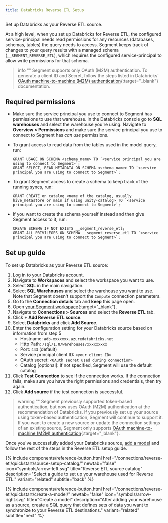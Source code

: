 ```yaml
---
title: Databricks Reverse ETL Setup
---
```


Set up Databricks as your Reverse ETL source. 

At a high level, when you set up Databricks for Reverse ETL, the configured service-principal needs read permissions for any resources (databases, schemas, tables) the query needs to access. Segment keeps track of changes to your query results with a managed schema (`__SEGMENT_REVERSE_ETL`), which requires the configured service-principal to allow write permissions for that schema.

> info ""
> Segment supports only OAuth (M2M) authentication. To generate a client ID and Secret, follow the steps listed in Databricks' [OAuth machine-to-machine (M2M) authentication](https://docs.databricks.com/en/dev-tools/auth/oauth-m2m.html){:target="_blank"} documentation.


## Required permissions
* Make sure the service principal you use to connect to Segment has permissions to use that warehouse. In the Databricks console go to **SQL warehouses** and select the warehouse you're using. Navigate to **Overview > Permissions** and make sure the service principal you use to connect to Segment has *can use* permissions.

* To grant access to read data from the tables used in the model query, run: 

    ```
    GRANT USAGE ON SCHEMA <schema_name> TO `<service principal you are using to connect to Segment>`; 
    GRANT SELECT, READ_METADATA ON SCHEMA <schema_name> TO `<service principal you are using to connect to Segment>`; 
    ```

* To grant Segment access to create a schema to keep track of the running syncs, run: 

    ```
    GRANT CREATE on catalog <name of the catalog, usually hive_metastore or main if using unity-catalog> TO `<service principal you are using to connect to Segment>`;
    ```

* If you want to create the schema yourself instead and then give Segment access to it, run:

    ```
    CREATE SCHEMA IF NOT EXISTS __segment_reverse_etl; 
    GRANT ALL PRIVILEGES ON SCHEMA __segment_reverse_etl TO `<service principal you are using to connect to Segment>`;
    ```

## Set up guide

To set up Databricks as your Reverse ETL source:

1. Log in to your Databricks account.
2. Navigate to **Workspaces** and select the workspace you want to use. 
3. Select **SQL** in the main navigation. 
4. Select **SQL Warehouses** and select the warehouse you want to use. Note that Segment doesn't support the `Compute` connection parameters.
5. Go to the **Connection details** tab and **keep** this page open.
6. Open [your Segment workspace](https://app.segment.com/workspaces){:target="_blank”}. 
7. Navigate to **Connections > Sources** and select the **Reverse ETL** tab.
8. Click **+ Add Reverse ETL source**. 
9. Select **Databricks** and click **Add Source**. 
10. Enter the configuration setting for your Databricks source based on information from step 5
    * Hostname: `adb-xxxxxxx.azuredatabricks.net`
    * Http Path: `/sql/1.0/warehouses/xxxxxxxxx`
    * Port: `443` (default)
    * Service principal client ID: `<your client ID>`
    * OAuth secret: `<OAuth secret used during connection>`
    * Catalog [optional]: If not specified, Segment will use the default catalog
11. Click **Test Connection** to see if the connection works. If the connection fails, make sure you have the right permissions and credentials, then try again.
12. Click **Add source** if the test connection is successful. 

> warning ""
> Segment previously supported token-based authentication, but now uses OAuth (M2M) authentication at the recommendation of Databricks.
> If you previously set up your source using token-based authentication, Segment will continue to support it. If you want to create a new source or update the connection settings of an existing source, Segment only supports [OAuth machine-to-machine (M2M) authentication](https://docs.databricks.com/en/dev-tools/auth/oauth-m2m.html){:target="_blank"}.

Once you've successfully added your Databricks source, [add a model](/docs/connections/reverse-etl/#step-2-add-a-model) and follow the rest of the steps in the Reverse ETL setup guide. 

<div class="double">
  {% include components/reference-button.html href="/connections/reverse-etl/quickstart/source-setup-catalog/" newtab="false" icon="symbols/arrow-left.svg" title="Reverse ETL source catalog" description="Select a guide to set up your warehouse used for Reverse ETL." variant="related" subtitle="back" %}

  {% include components/reference-button.html href="/connections/reverse-etl/quickstart/create-a-model/" newtab="false" icon="symbols/arrow-right.svg" title="Create a model" description="After adding your warehouse as a source, create a SQL query that defines sets of data you want to synchronize to your Reverse ETL destinations." variant="related" subtitle="next" %}
</div>